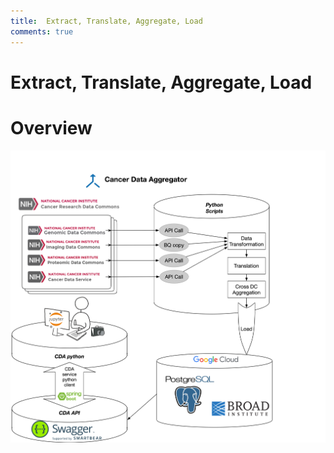 ```yaml
---
title:  Extract, Translate, Aggregate, Load
comments: true
---
```



# Extract, Translate, Aggregate, Load

# Overview

![](../images/cdainfrastructure_databaseupdate.png)